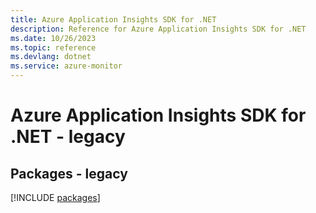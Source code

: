 ```yaml
---
title: Azure Application Insights SDK for .NET
description: Reference for Azure Application Insights SDK for .NET
ms.date: 10/26/2023
ms.topic: reference
ms.devlang: dotnet
ms.service: azure-monitor
---
```

# Azure Application Insights SDK for .NET - legacy
## Packages - legacy
[!INCLUDE [packages](application-insights-index.md)]